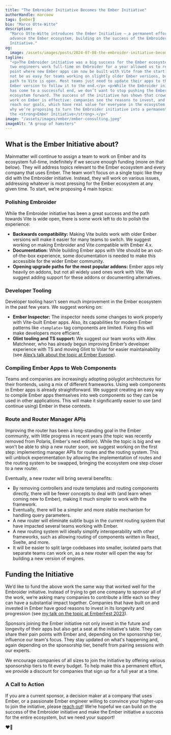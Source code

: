 ```yaml
---
title: "The Embroider Initiative Becomes the Ember Initiative"
authorHandle: marcoow
tags: [ember]
bio: "Marco Otte-Witte"
description:
  "Marco Otte-Witte introduces the Ember Initiative – a permanent effort to
  advance the Ember ecosystem, building on the success of the Embroider
  Initiative."
og:
  image: /assets/images/posts/2024-07-08-the-embroider-initiative-becomes-the-ember-initiative/og-image.png
tagline:
  "<p>The Embroider initiative was a big success for the Ember ecosystem. Having
  two engineers work full-time on Embroider for a year allowed us to reach a
  point where new Ember apps can now be built with Vite from the start. It might
  not be as easy for teams working on slightly older Ember versions, but the
  path to Vite is open. Most teams just need to update their apps to the latest
  Ember version to follow it to the end.</p> <p>While the Embroider initiative
  has come to a successful end, we don’t want to stop pushing the Ember
  ecosystem forward. The success of the initiative has shown that crowd-funded
  work on Ember is effective: companies see the reasons to invest, and we can
  reach our goals, which have real value for everyone in the ecosystem. That’s
  why we’re proposing to turn the Embroider initiative into a permanent effort –
  the <strong>Ember Initiative</strong>.</p>"
image: "/assets/images/ember/ember-consulting.jpeg"
imageAlt: "A group of hamsters"
---
```


## What is the Ember Initiative about?

Mainmatter will continue to assign a team to work on Ember and its ecosystem
full-time, indefinitely if we secure enough funding (more on that below). They
will address topics relevant to the Ember ecosystem and every company that uses
Ember. The team won’t focus on a single topic like they did with the Embroider
initiative. Instead, they will work on various issues, addressing whatever is
most pressing for the Ember ecosystem at any given time. To start, we’re
proposing 4 main topics:

### Polishing Embroider

While the Embroider initiative has been a great success and the path towards
Vite is wide open, there is some work left to do to polish the experience:

- **Backwards compatibility:** Making Vite builds work with older Ember versions
  will make it easier for many teams to switch. We suggest working on making
  Embroider and Vite compatible with Ember 4.x.
- **Documentation:** While building Ember apps with Vite should be an
  out-of-the-box experience, some documentation is needed to make this
  accessible for the wider Ember community.
- **Opening upgrade paths for the most popular addons:** Ember apps rely heavily
  on addons, but not all widely used ones work with Vite. We suggest adding
  support for these addons or documenting alternatives.

### Developer Tooling

Developer tooling hasn't seen much improvement in the Ember ecosystem in the
past few years. We suggest working on:

- **Ember Inspector:** The inspector needs some changes to work properly with
  Vite-built Ember apps. Also, its capabilities for modern Ember patterns like
  `<template>` tag components are limited. Fixing this will make developers more
  efficient.
- **Glint tooling and TS support:** We suggest our team works with Alex
  Matchneer, who has already begun improving Ember’s developer experience with
  TS and moving Glint to Volar for easier maintainability (see
  [Alex’s talk about the topic at Ember Europe](https://www.youtube.com/watch?v=6zy4nLHj83g)).

### Compiling Ember Apps to Web Components

Teams and companies are increasingly adopting polyglot architectures for their
frontends, using a mix of different frameworks. Using web components in Ember
apps is already straightforward. We suggest creating an easy way to compile
Ember apps themselves into web components so they can be used in other
applications. This will make it significantly easier to use (and continue using)
Ember in these contexts.

### Route and Router Manager APIs

Improving the router has been a long-standing goal in the Ember community, with
little progress in recent years (the topic was recently removed from Polaris,
Ember's next edition). While the topic is big and we won't be able to ship a new
router soon, we suggest working on the first step: implementing manager APIs for
routes and the routing system. This will unblock experimentation by allowing the
implementation of routes and the routing system to be swapped, bringing the
ecosystem one step closer to a new router.

Eventually, a new router will bring several benefits:

- By removing controllers and route templates and routing components directly,
  there will be fewer concepts to deal with (and learn when coming new to
  Ember), making it much simpler to work with the framework.
- Eventually, there will be a simpler and more stable mechanism for handling
  query parameters.
- A new router will eliminate subtle bugs in the current routing system that
  have impacted several teams working with Ember.
- A new routing system will ideally simplify interoperability with other
  frameworks, such as allowing routing of components written in React, Svelte,
  and more.
- It will be easier to split large codebases into smaller, isolated parts that
  separate teams can work on, as a new router will open the way for building a
  new version of engines.

## Funding the Initiative

We’d like to fund the above work the same way that worked well for the Embroider
initiative. Instead of trying to get one company to sponsor all of the work,
we’re asking many companies to contribute a little each so they can have a
substantial impact together. Companies that have built on and invested in Ember
have good reasons to invest in its longevity and progression (see
[my talk on the topic at EmberFest 2023](https://www.youtube.com/watch?v=QMUm6UOoNRs)).

Sponsors joining the Ember initiative not only invest in the future and
longevity of their apps but also get a seat at the initiative's table. They can
share their pain points with Ember and, depending on the sponsorship tier,
influence our team's focus. They stay updated on what's happening and, again
depending on the sponsorship tier, benefit from pairing sessions with our
experts.

We encourage companies of all sizes to join the initiative by offering various
sponsorship tiers to fit every budget. To help make this a permanent effort, we
provide a discount for companies that sign up for a full year at a time.

### A Call to Action

If you are a current sponsor, a decision maker at a company that uses Ember, or
a passionate Ember engineer willing to convince your higher-ups to join the
initiative, please [reach out](https://mainmatter.com/contact/)! We’re hopeful
we can build on the success of the Embroider initiative and make the Ember
initiative a success for the entire ecosystem, but we need your support!

❤️🐹
